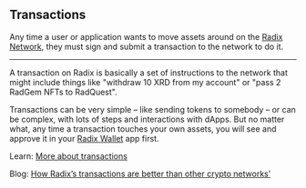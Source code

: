 ## Transactions

Any time a user or application wants to move assets around on the [Radix Network](?glossaryAnchor=radixnetwork), they must sign and submit a transaction to the network to do it.

---

A transaction on Radix is basically a set of instructions to the network that might include things like "withdraw 10 XRD from my account" or "pass 2 RadGem NFTs to RadQuest".

Transactions can be very simple – like sending tokens to somebody – or can be complex, with lots of steps and interactions with dApps. But no matter what, any time a transaction touches your own assets, you will see and approve it in your [Radix Wallet](?glossaryAnchor=radixwallet) app first.

Learn: [More about transactions](https://learn.radixdlt.com/article/what-is-a-transaction-in-crypto)

Blog: [How Radix’s transactions are better than other crypto networks’](https://www.radixdlt.com/blog/radixs-asset-oriented-transactions)
